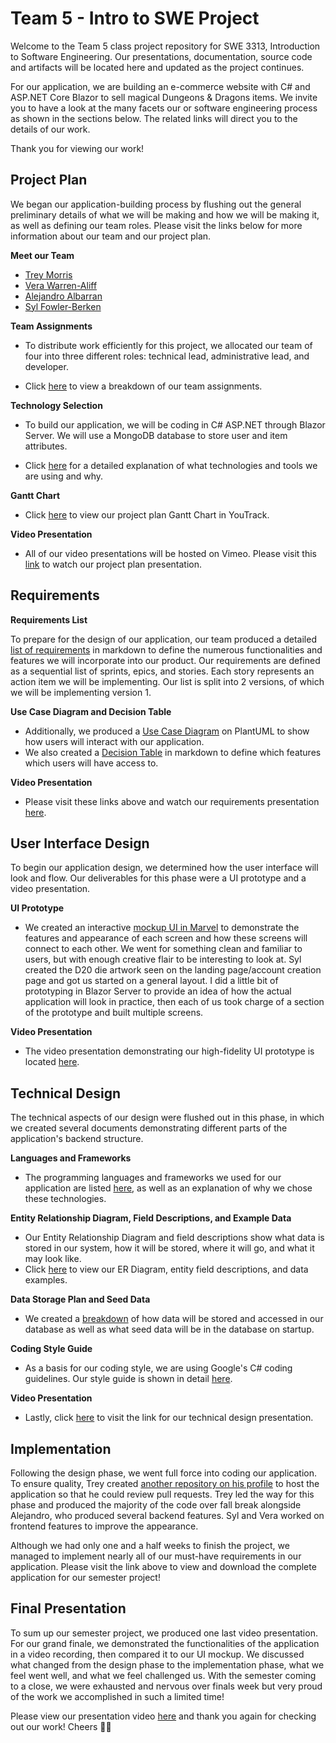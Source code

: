 # Team 5 - Intro to SWE Project

  Welcome to the Team 5 class project repository for SWE 3313, Introduction to Software Engineering.
  Our presentations, documentation, source code and artifacts will be located here and updated as the project continues.

  For our application, we are building an e-commerce website with C# and ASP.NET Core Blazor to sell magical Dungeons & Dragons items.
  We invite you to have a look at the many facets our or software engineering process as shown in the sections below. The related links will direct you to the details of our work.
  
  Thank you for viewing our work!

## Project Plan

  We began our application-building process by flushing out the general preliminary details of what we will be making and how we will be making it, as well as defining our team roles.
  Please visit the links below for more information about our team and our project plan.

**Meet our Team**
  - [Trey Morris](project/trey_morris-résumé.md)
  - [Vera Warren-Aliff](project/vera_warren_aliff-résumé.md)
  - [Alejandro Albarran](project/alejandro_albarran-résumé.md)
  - [Syl Fowler-Berken](project/syl_fowler_berken-résumé.md)

**Team Assignments**

- To distribute work efficiently for this project, we allocated our team of four into three different roles: technical lead, administrative lead, and developer. 

- Click [here](project/team-assignments.md) to view a breakdown of our team assignments.

**Technology Selection**

- To build our application, we will be coding in C# ASP.NET through Blazor Server. We will use a MongoDB database to store user and item attributes.

- Click [here](project/technology-selection.md) for a detailed explanation of what technologies and tools we are using and why.

**Gantt Chart**

- Click [here](https://adkisson-swe-f23.youtrack.cloud/gantt-charts/174-7) to view our project plan Gantt Chart in YouTrack.

**Video Presentation**

- All of our video presentations will be hosted on Vimeo. Please visit this [link](https://vimeo.com/877352593) to watch our project plan presentation.

## Requirements

**Requirements List**

To prepare for the design of our application, our team produced a detailed [list of requirements](project/requirements.md) in markdown to define the numerous functionalities and features we will incorporate into our product. Our requirements are defined as a sequential list of sprints, epics, and stories. Each story represents an action item we will be implementing. Our list is split into 2 versions, of which we will be implementing version 1.

**Use Case Diagram and Decision Table**

- Additionally, we produced a [Use Case Diagram](https://www.plantuml.com/plantuml/png/NP1DImCn48Rl-HN3takntoVfAY85GUcYzo4xrgMRPCaarbByxpQxhamypJp9C-_XtN907w9f5HyRsw570wY3yrKujmHu8dQ6L8VwY0U2LoRF5rMaMG1o_w2AiZQDxRdVrBVwkoYxhcqqXiRPYmA8J1gPeAYeVP_iwT1m80-brYxQC4JUtqZnoHrWPwTfFCVHc4dZphlJTQAjeIBq-WDsWGp_gdEfliJhTzgaiP36MqCd6BKwyvR_lUd3L-TyW0fROjXJWg9NLo3Tihu6sK-omVbp5hcMsgD76uO6Ko74exL9XQfKDKmcjwaW2JC9SmaB2KkbXkZnIj8yeqL6ounM6QqpsgWjsJgQzWS0) on PlantUML to show how users will interact with our application.
- We also created a [Decision Table](project/decision-table.md) in markdown to define which features which users will have access to.

**Video Presentation**

- Please visit these links above and watch our requirements presentation [here](https://vimeo.com/879068697?share=copy).

## User Interface Design
To begin our application design, we determined how the user interface will look and flow. Our deliverables for this phase were a UI prototype and a video presentation.

**UI Prototype**

- We created an interactive [mockup UI in Marvel](https://marvelapp.com/prototype/c216791) to demonstrate the features and appearance of each screen and how these screens will connect to each other. We went for something clean and familiar to users, but with enough creative flair to be interesting to look at. Syl created the D20 die artwork seen on the landing page/account creation page and got us started on a general layout. I did a little bit of prototyping in Blazor Server to provide an idea of how the actual application will look in practice, then each of us took charge of a section of the prototype and built multiple screens.

**Video Presentation**

- The video presentation demonstrating our high-fidelity UI prototype is located [here](https://vimeo.com/885065514).

## Technical Design
The technical aspects of our design were flushed out in this phase, in which we created several documents demonstrating different parts of the application's backend structure.

**Languages and Frameworks**

- The programming languages and frameworks we used for our application are listed [here](project/implementation.md), as well as an explanation of why we chose these technologies.

**Entity Relationship Diagram, Field Descriptions, and Example Data**

- Our Entity Relationship Diagram and field descriptions show what data is stored in our system, how it will be stored, where it will go, and what it may look like.
- Click [here](project/entity-relationship-diagram.md) to view our ER Diagram, entity field descriptions, and data examples.

**Data Storage Plan and Seed Data**

- We created a [breakdown](project/data-storage-plan.md) of how data will be stored and accessed in our database as well as what seed data will be in the database on startup.

**Coding Style Guide**

- As a basis for our coding style, we are using Google's C# coding guidelines. Our style guide is shown in detail [here](project/style-guide.md).

**Video Presentation**

- Lastly, click [here](https://vimeo.com/888572379) to visit the link for our technical design presentation.

## Implementation

Following the design phase, we went full force into coding our application. To ensure quality, Trey created [another repository on his profile](https://github.com/TreyBMorris/SWE_Team_5) to host the application so that he could review pull requests. Trey led the way for this phase and produced the majority of the code over fall break alongside Alejandro, who produced several backend features. Syl and Vera worked on frontend features to improve the appearance.

Although we had only one and a half weeks to finish the project, we managed to implement nearly all of our must-have requirements in our application. Please visit the link above to view and download the complete application for our semester project!

## Final Presentation

To sum up our semester project, we produced one last video presentation. For our grand finale, we demonstrated the functionalities of the application in a video recording, then compared it to our UI mockup. We discussed what changed from the design phase to the implementation phase, what we feel went well, and what we feel challenged us. With the semester coming to a close, we were exhausted and nervous over finals week but very proud of the work we accomplished in such a limited time!

Please view our presentation video [here](https://vimeo.com/889831274?share=copy) and thank you again for checking out our work! Cheers 🥂😄
